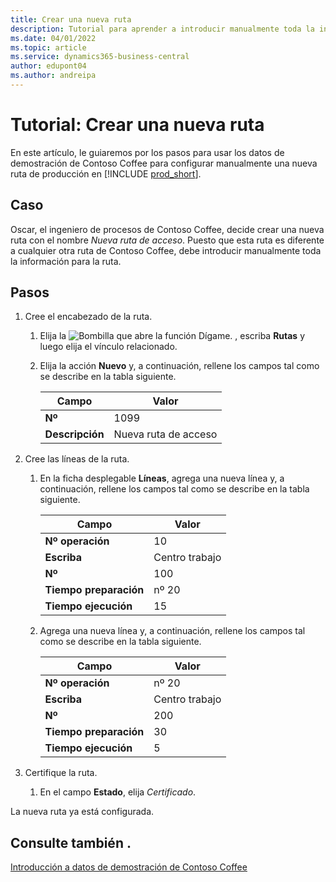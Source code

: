 ```yaml
---
title: Crear una nueva ruta
description: Tutorial para aprender a introducir manualmente toda la información para una nueva ruta en Business Central.
ms.date: 04/01/2022
ms.topic: article
ms.service: dynamics365-business-central
author: edupont04
ms.author: andreipa
---
```


# Tutorial: Crear una nueva ruta

En este artículo, le guiaremos por los pasos para usar los datos de demostración de Contoso Coffee para configurar manualmente una nueva ruta de producción en [!INCLUDE [prod_short](../includes/prod_short.md)].  

## Caso

Oscar, el ingeniero de procesos de Contoso Coffee, decide crear una nueva ruta con el nombre *Nueva ruta de acceso*. Puesto que esta ruta es diferente a cualquier otra ruta de Contoso Coffee, debe introducir manualmente toda la información para la ruta.  

## Pasos

1. Cree el encabezado de la ruta.  

    1. Elija la ![Bombilla que abre la función Dígame.](../media/ui-search/search_small.png "Dígame qué desea hacer") , escriba **Rutas** y luego elija el vínculo relacionado.  

    2. Elija la acción **Nuevo** y, a continuación, rellene los campos tal como se describe en la tabla siguiente.  

        |Campo  |Valor  |
        |---------|---------|
        |**Nº** |1099|
        |**Descripción** |Nueva ruta de acceso|
2. Cree las líneas de la ruta.

    1. En la ficha desplegable **Líneas**, agrega una nueva línea y, a continuación, rellene los campos tal como se describe en la tabla siguiente.  

        |Campo  |Valor  |
        |---------|---------|
        |**Nº operación** |10|
        |**Escriba** |Centro trabajo|
        |**Nº** |100|
        |**Tiempo preparación** |nº 20|
        |**Tiempo ejecución** |15|

    2. Agrega una nueva línea y, a continuación, rellene los campos tal como se describe en la tabla siguiente.  

        |Campo  |Valor  |
        |---------|---------|
        |**Nº operación** |nº 20|
        |**Escriba** |Centro trabajo|
        |**Nº** |200|
        |**Tiempo preparación** |30|
        |**Tiempo ejecución** |5|
3. Certifique la ruta.

    1. En el campo **Estado**, elija *Certificado*.  

La nueva ruta ya está configurada.  

## Consulte también .

[Introducción a datos de demostración de Contoso Coffee](contoso-coffee-intro.md)  

